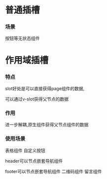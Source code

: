 # 普通插槽

### 场景

按钮等无状态组件


# 作用域插槽

### 特点

slot好处是可以直接获得page组件的数据,

可以通过v-slot获得父节点的数据


### 作用

进一步解耦,原生组件获得父节点组件的数据

### 使用场景

表格组件 自定义按钮

header可以节点嵌套导航组件

footer可以节点嵌套导航组件 二维码组件 留言组件



